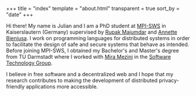 +++
title = "index"
template = "about.html"
transparent = true
sort_by = "date"
+++

Hi there! My name is Julian and I am a PhD student at [MPI-SWS](https://www.mpi-sws.org/) in Kaiserslautern (Germany) supervised by [Rupak Majumdar](https://people.mpi-sws.org/~rupak/) and [Annette Bieniusa](https://softech.cs.uni-kl.de/homepage/de/staff/AnnetteBieniusa/).
I work on programming languages for distributed systems in order to facilitate the design of safe and secure systems that behave as intended.
Before joining MPI-SWS, I obtained my Bachelor's and Master's degree from TU Darmstadt where I worked with [Mira Mezini](https://www.stg.tu-darmstadt.de/main_stg/staff_stg/mira_mezini_1.en.jsp) in the [Software Technology Group](https://www.stg.tu-darmstadt.de/main_stg/index.en.jsp).

I believe in free software and a decentralized web and I hope that my research contributes to making the development of distributed privacy-friendly applications more accessible.